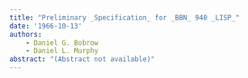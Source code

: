```yaml
---
title: "Preliminary _Specification_ for _BBN_ 940 _LISP_"
date: '1966-10-13'
authors: 
    - Daniel G. Bobrow
    - Daniel L. Murphy
abstract: "(Abstract not available)"
---
```


